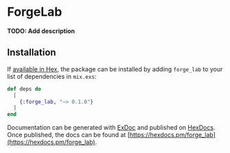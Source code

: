# ForgeLab

**TODO: Add description**

## Installation

If [available in Hex](https://hex.pm/docs/publish), the package can be installed
by adding `forge_lab` to your list of dependencies in `mix.exs`:

```elixir
def deps do
  [
    {:forge_lab, "~> 0.1.0"}
  ]
end
```

Documentation can be generated with [ExDoc](https://github.com/elixir-lang/ex_doc)
and published on [HexDocs](https://hexdocs.pm). Once published, the docs can
be found at [https://hexdocs.pm/forge_lab](https://hexdocs.pm/forge_lab).

